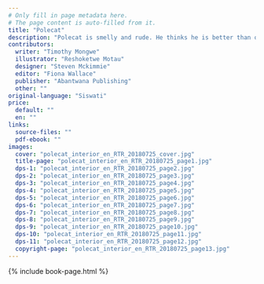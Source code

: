 ```yaml
---
# Only fill in page metadata here.
# The page content is auto-filled from it.
title: "Polecat"
description: "Polecat is smelly and rude. He thinks he is better than others. Is he as perfect as he thinks?"
contributors:
  writer: "Timothy Mongwe"
  illustrator: "Reshoketwe Motau"
  designer: "Steven Mckimmie"
  editor: "Fiona Wallace"
  publisher: "Abantwana Publishing"
  other: ""
original-language: "Siswati"
price:
  default: ""
  en: ""
links:
  source-files: ""
  pdf-ebook: ""
images:
  cover: "polecat_interior_en_RTR_20180725_cover.jpg"
  title-page: "polecat_interior_en_RTR_20180725_page1.jpg"
  dps-1: "polecat_interior_en_RTR_20180725_page2.jpg"
  dps-2: "polecat_interior_en_RTR_20180725_page3.jpg"
  dps-3: "polecat_interior_en_RTR_20180725_page4.jpg"
  dps-4: "polecat_interior_en_RTR_20180725_page5.jpg"
  dps-5: "polecat_interior_en_RTR_20180725_page6.jpg"
  dps-6: "polecat_interior_en_RTR_20180725_page7.jpg"
  dps-7: "polecat_interior_en_RTR_20180725_page8.jpg"
  dps-8: "polecat_interior_en_RTR_20180725_page9.jpg"
  dps-9: "polecat_interior_en_RTR_20180725_page10.jpg"
  dps-10: "polecat_interior_en_RTR_20180725_page11.jpg"
  dps-11: "polecat_interior_en_RTR_20180725_page12.jpg"
  copyright-page: "polecat_interior_en_RTR_20180725_page13.jpg"
---
```


{% include book-page.html %}



